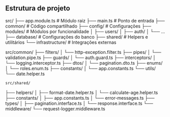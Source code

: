 ## Estrutura de projeto
src/
├── app.module.ts          # Módulo raiz
├── main.ts                # Ponto de entrada
├── common/                # Código compartilhado
├── config/                # Configurações
├── modules/               # Módulos por funcionalidade
│   ├── users/
│   ├── auth/
│   └── ...
├── database/              # Configurações do banco
├── shared/                # Helpers e utilitários
└── infrastructure/        # Integrações externas

src/common/
├── filters/
│   └── http-exception.filter.ts
├── pipes/
│   └── validation.pipe.ts
├── guards/
│   └── auth.guard.ts
├── interceptors/
│   └── logging.interceptor.ts
├── dtos/
│   └── pagination.dto.ts
├── enums/
│   └── roles.enum.ts
├── constants/
│   └── app.constants.ts
└── utils/
    └── date.helper.ts

    src/shared/
├── helpers/
│   ├── format-date.helper.ts
│   └── calculate-age.helper.ts
├── constants/
│   ├── app.constants.ts
│   └── error-messages.ts
├── types/
│   ├── pagination.interface.ts
│   └── response.interface.ts
└── middleware/
    └── request-logger.middleware.ts
